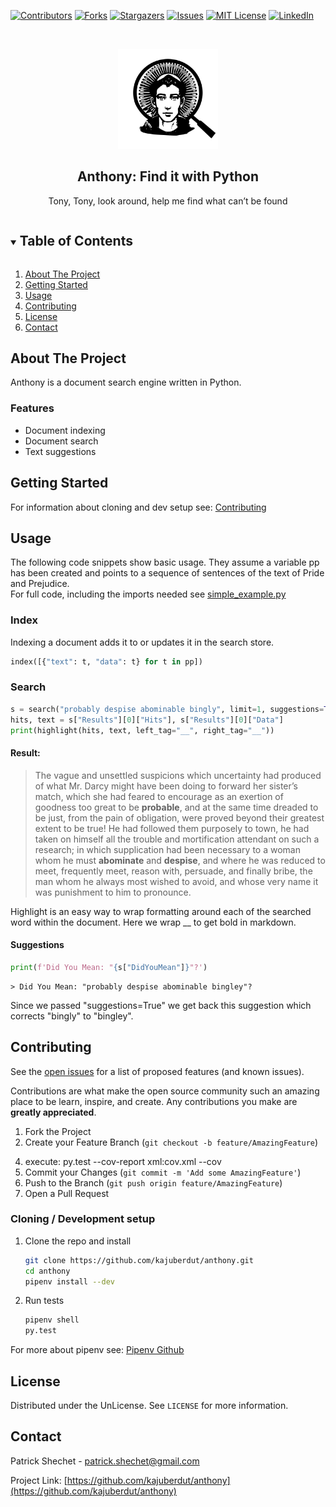 <!--
*** Thanks for checking out the Best-README-Template. If you have a suggestion
*** that would make this better, please fork the repo and create a pull request
*** or simply open an issue with the tag "enhancement".
*** Thanks again! Now go create something AMAZING! :D
-->



<!-- PROJECT SHIELDS -->
<!--
*** I'm using markdown "reference style" links for readability.
*** Reference links are enclosed in brackets [ ] instead of parentheses ( ).
*** See the bottom of this document for the declaration of the reference variables
*** for contributors-url, forks-url, etc. This is an optional, concise syntax you may use.
*** https://www.markdownguide.org/basic-syntax/#reference-style-links
-->
[![Contributors][contributors-shield]][contributors-url]
[![Forks][forks-shield]][forks-url]
[![Stargazers][stars-shield]][stars-url]
[![Issues][issues-shield]][issues-url]
[![MIT License][license-shield]][license-url]
[![LinkedIn][linkedin-shield]][linkedin-url]



<!-- PROJECT LOGO -->
<br />
<p align="center">
  <a href="https://github.com/kajuberdut/anthony">
    <img src="https://raw.githubusercontent.com/kajuberdut/anthony/main/images/Icon.svg" alt="Logo" width="160" height="160">
  </a>

  <h2 align="center">Anthony: Find it with Python</h2>

  <p align="center">
    Tony, Tony, look around, help me find what can’t be found
  </p>
</p>



<!-- TABLE OF CONTENTS -->
<details open="open">
  <summary><h2 style="display: inline-block">Table of Contents</h2></summary>
  <ol>
    <li>
      <a href="#about-the-project">About The Project</a>
    </li>
    <li>
      <a href="#getting-started">Getting Started</a>
    </li>
    <li><a href="#usage">Usage</a>
      <!-- <ul>
        <li><a href="#further-examples">Further Examples</a></li>
      </ul> -->
    </li>
    <!-- <li><a href="#roadmap">Roadmap</a></li> -->
    <li><a href="#contributing">Contributing</a></li>
    <li><a href="#license">License</a></li>
    <li><a href="#contact">Contact</a></li>
  </ol>
</details>



<!-- ABOUT THE PROJECT -->
## About The Project

Anthony is a document search engine written in Python.


### Features
* Document indexing
* Document search
* Text suggestions


<!-- GETTING STARTED -->
## Getting Started

<!-- To get a local copy up and running follow these simple steps. -->
<!-- ### Installing with pip -->
  <!-- ```sh
  pip install anthony
  ``` -->

For information about cloning and dev setup see: [Contributing](#Contributing)


<!-- USAGE EXAMPLES -->
## Usage
The following code snippets show basic usage. They assume a variable pp has been created and points to a sequence of sentences of the text of Pride and Prejudice.  
For full code, including the imports needed see [simple_example.py](https://github.com/kajuberdut/anthony/blob/main/anthony/examples/simple_example.py)

### Index
Indexing a document adds it to or updates it in the search store.
```python
index([{"text": t, "data": t} for t in pp])
```

### Search
```python
s = search("probably despise abominable bingly", limit=1, suggestions=True)
hits, text = s["Results"][0]["Hits"], s["Results"][0]["Data"]
print(highlight(hits, text, left_tag="__", right_tag="__"))
```  
#### Result:
> The vague and unsettled suspicions which uncertainty had produced of what Mr. Darcy might have been doing to forward her sister’s match, which she had feared to encourage as an exertion of goodness too great to be __probable__, and at the same time dreaded to be just, from the pain of obligation, were proved beyond their greatest extent to be true! He had followed them purposely to town, he had taken on himself all the trouble and mortification attendant on such a research; in which supplication had been necessary to a woman whom he must __abominate__ and __despise__, and where he was reduced to meet, frequently meet, reason with, persuade, and finally bribe, the man whom he always most wished to avoid, and whose very name it was punishment to him to pronounce.

Highlight is an easy way to wrap formatting around each of the searched word within the document. Here we wrap __ to get bold in markdown.

#### Suggestions
```python
print(f'Did You Mean: "{s["DidYouMean"]}"?')
```

    > Did You Mean: "probably despise abominable bingley"?  

Since we passed "suggestions=True" we get back this suggestion which corrects "bingly" to "bingley".  



<!-- ### Further Examples
* [A Practical Example](https://github.com/kajuberdut/anthony/blob/main/examples/PracticalExample.py)
* [Compound WHERE clauses and Tables from Enum](https://github.com/kajuberdut/anthony/blob/main/examples/AdvancedWhere.py)
* [Joins and Database from Dict](https://github.com/kajuberdut/anthony/blob/main/examples/JoinExample.py)
* [Custom Type Handling & Column Defaults](https://github.com/kajuberdut/anthony/blob/main/examples/CustomTypeHandlerAndDefault.py)
* [Store Python Objects with Pickle Data Handler](https://github.com/kajuberdut/anthony/blob/main/examples/PickleData.py)
* [Configuration](https://github.com/kajuberdut/anthony/blob/main/examples/AdvancedConfiguration.py) -->


<!-- ROADMAP -->
<!-- ## Roadmap

Needed features:
* Subquery/CTE support
* Grouping/Aggregates
* Order/Limit/Offset -->


<!-- CONTRIBUTING -->
## Contributing
See the [open issues](https://github.com/kajuberdut/anthony/issues) for a list of proposed features (and known issues).

Contributions are what make the open source community such an amazing place to be learn, inspire, and create. Any contributions you make are **greatly appreciated**.

1. Fork the Project
2. Create your Feature Branch (`git checkout -b feature/AmazingFeature`)
<!-- 3. Add tests, we aim for 100% test coverage [Using Coverage](https://coverage.readthedocs.io/en/coverage-5.3.1/#using-coverage-py) -->
4. execute: py.test --cov-report xml:cov.xml --cov
5. Commit your Changes (`git commit -m 'Add some AmazingFeature'`)
6. Push to the Branch (`git push origin feature/AmazingFeature`)
7. Open a Pull Request

### Cloning / Development setup
1. Clone the repo and install
    ```sh
    git clone https://github.com/kajuberdut/anthony.git
    cd anthony
    pipenv install --dev
    ```
2. Run tests
    ```sh
    pipenv shell
    py.test
    ```
  For more about pipenv see: [Pipenv Github](https://github.com/pypa/pipenv)



<!-- LICENSE -->
## License

Distributed under the UnLicense. See `LICENSE` for more information.



<!-- CONTACT -->
## Contact

Patrick Shechet - patrick.shechet@gmail.com

Project Link: [https://github.com/kajuberdut/anthony](https://github.com/kajuberdut/anthony)




<!-- MARKDOWN LINKS & IMAGES -->
<!-- https://www.markdownguide.org/basic-syntax/#reference-style-links -->
[contributors-shield]: https://img.shields.io/github/contributors/kajuberdut/anthony.svg?style=for-the-badge
[contributors-url]: https://github.com/kajuberdut/anthony/graphs/contributors
[forks-shield]: https://img.shields.io/github/forks/kajuberdut/anthony.svg?style=for-the-badge
[forks-url]: https://github.com/kajuberdut/anthony/network/members
[stars-shield]: https://img.shields.io/github/stars/kajuberdut/anthony.svg?style=for-the-badge
[stars-url]: https://github.com/kajuberdut/anthony/stargazers
[issues-shield]: https://img.shields.io/github/issues/kajuberdut/anthony.svg?style=for-the-badge
[issues-url]: https://github.com/kajuberdut/anthony/issues
[license-shield]: https://img.shields.io/badge/License-unlicense-orange.svg?style=for-the-badge
[license-url]: https://github.com/kajuberdut/anthony/blob/main/LICENSE
[linkedin-shield]: https://img.shields.io/badge/-LinkedIn-black.svg?style=for-the-badge&logo=linkedin&colorB=555
[linkedin-url]: https://www.linkedin.com/in/patrick-shechet
